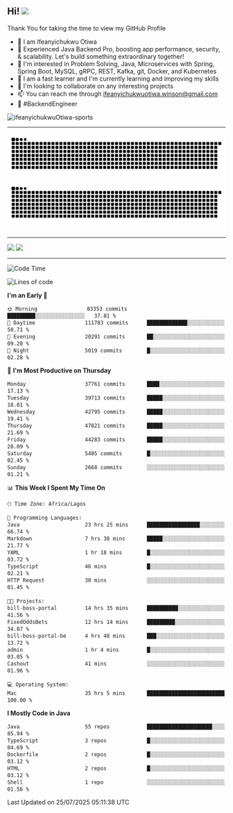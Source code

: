<!-- BLOG-POST-LIST:START --><!-- BLOG-POST-LIST:END -->

## Hi! <img src="https://media.giphy.com/media/hvRJCLFzcasrR4ia7z/giphy.gif" width="4%"> 

Thank You for taking the time to view my GitHub Profile

- 👋 I am Ifeanyichukwu Otiwa
- 🚀 Experienced Java Backend Pro, boosting app performance, security, & scalability. Let's build something extraordinary together!
- 👀 I'm interested in Problem Solving, Java, Microservices with Spring, Spring Boot, MySQL, gRPC, REST, Kafka, git, Docker, and Kubernetes
- 🌱 I am a fast learner and I'm currently learning and improving my skills
- 💞️ I'm looking to collaborate on any interesting projects
- 📫 You can reach me through ifeanyichukwuotiwa.winson@gmail.com
- 🚀 #BackendEngineer

<p align="left" marginTop="10px"> <img src="https://komarev.com/ghpvc/?username=ifeanyichukwuOtiwa-sports&label=Profile%20views&color=0e75b6&style=for-the-badge" alt="ifeanyichukwuOtiwa-sports" /> </p>

***

<!--🐍📈SNAKEGRAPH / 🌐WEBSITE: https://github.com/Platane/snk -->
![github contribution grid snake animation](https://raw.githubusercontent.com/ifeanyichukwuOtiwa-sports/ifeanyichukwuOtiwa-sports/output/github-contribution-grid-snake-dark.svg#gh-dark-mode-only)![github contribution grid snake animation](https://raw.githubusercontent.com/ifeanyichukwuOtiwa-sports/ifeanyichukwuOtiwa-sports/output/github-contribution-grid-snake.svg#gh-light-mode-only)

***

<p float="left">
  <img float="left" src="https://github-readme-stats.vercel.app/api?username=ifeanyichukwuOtiwa-sports&count_private=true&include_all_commits=true&theme=react&show_icons=true" />
  <img float="right" src="https://github-readme-stats.vercel.app/api/top-langs/?username=ifeanyichukwuOtiwa-sports&layout=compact&show_icons=true&theme=react" /> 
</p>

***



<!--START_SECTION:waka-->
![Code Time](http://img.shields.io/badge/Code%20Time-4%2C007%20hrs%203%20mins-blue)

![Lines of code](https://img.shields.io/badge/From%20Hello%20World%20I%27ve%20Written-60.1%20million%20lines%20of%20code-blue)

**I'm an Early 🐤** 

```text
🌞 Morning                83353 commits       █████████░░░░░░░░░░░░░░░░   37.81 % 
🌆 Daytime                111783 commits      █████████████░░░░░░░░░░░░   50.71 % 
🌃 Evening                20291 commits       ██░░░░░░░░░░░░░░░░░░░░░░░   09.20 % 
🌙 Night                  5019 commits        █░░░░░░░░░░░░░░░░░░░░░░░░   02.28 % 
```
📅 **I'm Most Productive on Thursday** 

```text
Monday                   37761 commits       ████░░░░░░░░░░░░░░░░░░░░░   17.13 % 
Tuesday                  39713 commits       █████░░░░░░░░░░░░░░░░░░░░   18.01 % 
Wednesday                42795 commits       █████░░░░░░░░░░░░░░░░░░░░   19.41 % 
Thursday                 47821 commits       █████░░░░░░░░░░░░░░░░░░░░   21.69 % 
Friday                   44283 commits       █████░░░░░░░░░░░░░░░░░░░░   20.09 % 
Saturday                 5405 commits        █░░░░░░░░░░░░░░░░░░░░░░░░   02.45 % 
Sunday                   2668 commits        ░░░░░░░░░░░░░░░░░░░░░░░░░   01.21 % 
```


📊 **This Week I Spent My Time On** 

```text
🕑︎ Time Zone: Africa/Lagos

💬 Programming Languages: 
Java                     23 hrs 25 mins      █████████████████░░░░░░░░   66.74 % 
Markdown                 7 hrs 38 mins       █████░░░░░░░░░░░░░░░░░░░░   21.77 % 
YAML                     1 hr 18 mins        █░░░░░░░░░░░░░░░░░░░░░░░░   03.72 % 
TypeScript               46 mins             █░░░░░░░░░░░░░░░░░░░░░░░░   02.21 % 
HTTP Request             30 mins             ░░░░░░░░░░░░░░░░░░░░░░░░░   01.45 % 

🐱‍💻 Projects: 
bill-boss-portal         14 hrs 35 mins      ██████████░░░░░░░░░░░░░░░   41.56 % 
FixedOddsBets            12 hrs 14 mins      █████████░░░░░░░░░░░░░░░░   34.87 % 
bill-boss-portal-be      4 hrs 48 mins       ███░░░░░░░░░░░░░░░░░░░░░░   13.72 % 
admin                    1 hr 4 mins         █░░░░░░░░░░░░░░░░░░░░░░░░   03.05 % 
Cashout                  41 mins             ░░░░░░░░░░░░░░░░░░░░░░░░░   01.96 % 

💻 Operating System: 
Mac                      35 hrs 5 mins       █████████████████████████   100.00 % 
```

**I Mostly Code in Java** 

```text
Java                     55 repos            █████████████████████░░░░   85.94 % 
TypeScript               3 repos             █░░░░░░░░░░░░░░░░░░░░░░░░   04.69 % 
Dockerfile               2 repos             █░░░░░░░░░░░░░░░░░░░░░░░░   03.12 % 
HTML                     2 repos             █░░░░░░░░░░░░░░░░░░░░░░░░   03.12 % 
Shell                    1 repo              ░░░░░░░░░░░░░░░░░░░░░░░░░   01.56 % 
```




 Last Updated on 25/07/2025 05:11:38 UTC
<!--END_SECTION:waka-->

<!--
<p align="center">
![trophy](https://github-profile-trophy.vercel.app/?username=ifeanyichukwuOtiwa-sports&theme=onedark) (https://github.com/ryo-ma/github-profile-trophy)
</p>
-->

<!---
ifeanyi-otiwa/ifeanyi-otiwa is a ✨ special ✨ repository because its `README.md` (this file) appears on your GitHub profile.
You can click the Preview link to take a look at your changes.
--->
